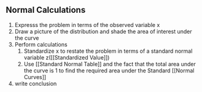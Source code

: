 ## Normal Calculations
1. Expresss the problem in terms of the observed variable x
2. Draw a picture of the distribution and shade the area of interest under the curve
3. Perform calculations
	1. Standardize x to restate the problem in terms of a standard normal variable z([[Standardized Value]])
	2. Use [[Standard Normal Table]] and the fact that the total area under the curve is 1 to find the required area under the Standard [[Normal Curves]]
4. write conclusion

